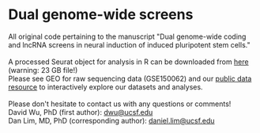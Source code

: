 # Dual genome-wide screens
All original code pertaining to the manuscript "Dual genome-wide coding and lncRNA screens in neural induction of induced pluripotent stem cells."  
<br>
A processed Seurat object for analysis in R can be downloaded from [here](https://ucsf.box.com/s/sumo8o3d3h171u72pr5eogqy5s1h8v2q) (warning: 23 GB file!)
<br>
Please see GEO for raw sequencing data (GSE150062) and our [public data resource](https://danlimlab.shinyapps.io/dualgenomewide) to interactively explore our datasets and analyses.  
<br>
Please don't hesitate to contact us with any questions or comments!  
David Wu, PhD (first author): dwu@ucsf.edu  
Dan Lim, MD, PhD (corresponding author): daniel.lim@ucsf.edu
